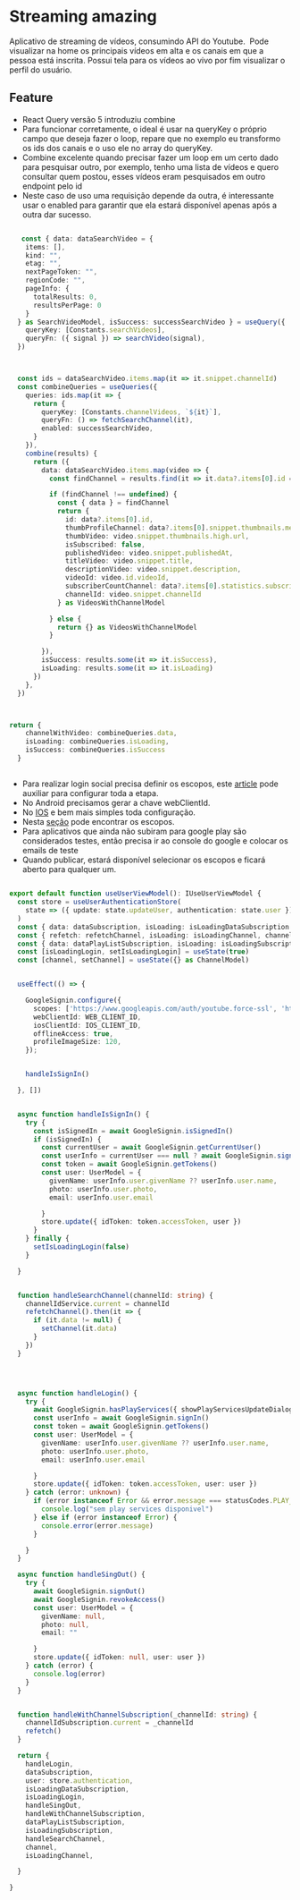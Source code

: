 # Streaming amazing
Aplicativo de streaming de vídeos, consumindo API do Youtube. 
Pode visualizar na home os principais vídeos em alta e os canais em que a pessoa está inscrita. Possui tela para os vídeos ao vivo  por fim visualizar o perfil do usuário.


## Feature
- React Query versão 5 introduziu combine
- Para funcionar corretamente, o ideal é usar na queryKey o próprio campo que deseja fazer o loop, repare que no exemplo eu transformo os ids dos canais e o uso ele no array do queryKey.
- Combine excelente quando precisar fazer um loop em um certo dado para pesquisar outro, por exemplo, tenho uma lista de vídeos e quero consultar quem postou, esses vídeos eram pesquisados em outro endpoint pelo id
- Neste caso de uso  uma requisição depende da outra, é interessante usar o enabled para garantir que ela estará disponível apenas após a outra dar sucesso.

```typescript

   const { data: dataSearchVideo = {
    items: [],
    kind: "",
    etag: "",
    nextPageToken: "",
    regionCode: "",
    pageInfo: {
      totalResults: 0,
      resultsPerPage: 0
    }
  } as SearchVideoModel, isSuccess: successSearchVideo } = useQuery({
    queryKey: [Constants.searchVideos],
    queryFn: ({ signal }) => searchVideo(signal),
  })



  const ids = dataSearchVideo.items.map(it => it.snippet.channelId)
  const combineQueries = useQueries({
    queries: ids.map(it => {
      return {
        queryKey: [Constants.channelVideos, `${it}`],
        queryFn: () => fetchSearchChannel(it),
        enabled: successSearchVideo,
      }
    }),
    combine(results) {
      return ({
        data: dataSearchVideo.items.map(video => {
          const findChannel = results.find(it => it.data?.items[0].id === video.snippet.channelId)

          if (findChannel !== undefined) {
            const { data } = findChannel
            return {
              id: data?.items[0].id,
              thumbProfileChannel: data?.items[0].snippet.thumbnails.medium.url,
              thumbVideo: video.snippet.thumbnails.high.url,
              isSubscribed: false,
              publishedVideo: video.snippet.publishedAt,
              titleVideo: video.snippet.title,
              descriptionVideo: video.snippet.description,
              videoId: video.id.videoId,
              subscriberCountChannel: data?.items[0].statistics.subscriberCount,
              channelId: video.snippet.channelId
            } as VideosWithChannelModel

          } else {
            return {} as VideosWithChannelModel
          }

        }),
        isSuccess: results.some(it => it.isSuccess),
        isLoading: results.some(it => it.isLoading)
      })
    },
  })



return {
    channelWithVideo: combineQueries.data,
    isLoading: combineQueries.isLoading,
    isSuccess: combineQueries.isSuccess
  }

```


##

- Para realizar login social precisa definir os escopos, este [article](https://dev.to/suyashdev/google-authsignin-in-react-native-without-firebase-43n) pode auxiliar para configurar toda a etapa.
- No Android precisamos gerar a chave webClientId.
- No [IOS](https://chaim-zalmy-muskal.medium.com/hi-6d328bbd550f) e bem mais simples toda configuração.
- Nesta [seção](https://developers.google.com/youtube/v3/guides/auth/client-side-web-apps?hl=pt-br) pode encontrar os escopos.
- Para aplicativos que ainda não subiram para google play  são considerados testes, então precisa ir ao console do google e colocar os emails de teste
- Quando publicar, estará disponível selecionar os escopos e ficará aberto para qualquer um.

```typescript

export default function useUserViewModel(): IUseUserViewModel {
  const store = useUserAuthenticationStore(
    state => ({ update: state.updateUser, authentication: state.user })
  )
  const { data: dataSubscription, isLoading: isLoadingDataSubscription } = useSubscriptionService()
  const { refetch: refetchChannel, isLoading: isLoadingChannel, channelId: channelIdService } = useChannelService()
  const { data: dataPlayListSubscription, isLoading: isLoadingSubscription, refetch, channelId: channelIdSubscription } = usePlayListChannelSubscriptionService()
  const [isLoadingLogin, setIsLoadingLogin] = useState(true)
  const [channel, setChannel] = useState({} as ChannelModel)


  useEffect(() => {

    GoogleSignin.configure({
      scopes: ['https://www.googleapis.com/auth/youtube.force-ssl', 'https://www.googleapis.com/auth/youtube.channel-memberships.creator', 'https://www.googleapis.com/auth/youtube'],
      webClientId: WEB_CLIENT_ID,
      iosClientId: IOS_CLIENT_ID,
      offlineAccess: true,
      profileImageSize: 120,
    });


    handleIsSignIn()

  }, [])


  async function handleIsSignIn() {
    try {
      const isSignedIn = await GoogleSignin.isSignedIn()
      if (isSignedIn) {
        const currentUser = await GoogleSignin.getCurrentUser()
        const userInfo = currentUser === null ? await GoogleSignin.signInSilently() : currentUser
        const token = await GoogleSignin.getTokens()
        const user: UserModel = {
          givenName: userInfo.user.givenName ?? userInfo.user.name,
          photo: userInfo.user.photo,
          email: userInfo.user.email

        }
        store.update({ idToken: token.accessToken, user })
      }
    } finally {
      setIsLoadingLogin(false)
    }

  }


  function handleSearchChannel(channelId: string) {
    channelIdService.current = channelId
    refetchChannel().then(it => {
      if (it.data != null) {
        setChannel(it.data)
      }
    })
  }




  async function handleLogin() {
    try {
      await GoogleSignin.hasPlayServices({ showPlayServicesUpdateDialog: true });
      const userInfo = await GoogleSignin.signIn()
      const token = await GoogleSignin.getTokens()
      const user: UserModel = {
        givenName: userInfo.user.givenName ?? userInfo.user.name,
        photo: userInfo.user.photo,
        email: userInfo.user.email

      }
      store.update({ idToken: token.accessToken, user: user })
    } catch (error: unknown) {
      if (error instanceof Error && error.message === statusCodes.PLAY_SERVICES_NOT_AVAILABLE) {
        console.log("sem play services disponivel")
      } else if (error instanceof Error) {
        console.error(error.message)
      }

    }
  }

  async function handleSingOut() {
    try {
      await GoogleSignin.signOut()
      await GoogleSignin.revokeAccess()
      const user: UserModel = {
        givenName: null,
        photo: null,
        email: ""

      }
      store.update({ idToken: null, user: user })
    } catch (error) {
      console.log(error)
    }
  }


  function handleWithChannelSubscription(_channelId: string) {
    channelIdSubscription.current = _channelId
    refetch()
  }

  return {
    handleLogin,
    dataSubscription,
    user: store.authentication,
    isLoadingDataSubscription,
    isLoadingLogin,
    handleSingOut,
    handleWithChannelSubscription,
    dataPlayListSubscription,
    isLoadingSubscription,
    handleSearchChannel,
    channel,
    isLoadingChannel,

  }

}


```







